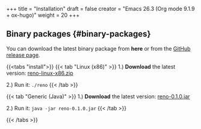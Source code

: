 +++
title = "Installation"
draft = false
creator = "Emacs 26.3 (Org mode 9.1.9 + ox-hugo)"
weight = 20
+++

## Binary packages {#binary-packages}

You can download the latest binary package from ****here**** or from the [GitHub release page](https://github.com/j-keck/reno/releases).

{{<tabs "install">}}
{{< tab "Linux (x86)" >}}
  1.) ****Download**** the latest version: [reno-linux-x86.zip](https://github.com/j-keck/reno/releases/download/v0.1.0/reno-linux-x86.zip)

  2.) Run it:  `./reno`
{{< /tab >}}

{{< tab "Generic (Java)" >}}
  1.) ****Download**** the latest version: [reno-0.1.0.jar](https://github.com/j-keck/reno/releases/download/v0.1.0/reno-0.1.0.jar)

  2.) Run it:  `java -jar reno-0.1.0.jar`
{{< /tab >}}

{{< /tabs >}}
